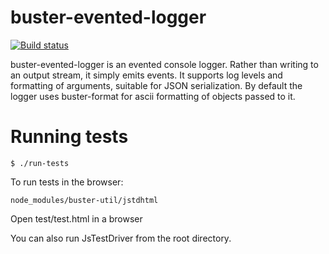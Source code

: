 # buster-evented-logger

[![Build status](https://secure.travis-ci.org/busterjs/buster-evented-logger.png?branch=master)](http://travis-ci.org/busterjs/buster-evented-logger)

buster-evented-logger is an evented console logger. Rather than writing to an
output stream, it simply emits events. It supports log levels and formatting of
arguments, suitable for JSON serialization. By default the logger uses
buster-format for ascii formatting of objects passed to it.

# Running tests

    $ ./run-tests

To run tests in the browser:

    node_modules/buster-util/jstdhtml

Open test/test.html in a browser

You can also run JsTestDriver from the root directory.
